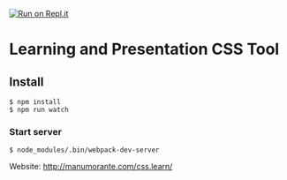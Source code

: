 [![Run on Repl.it](https://repl.it/badge/github/manumorante/css.learn)](https://repl.it/github/manumorante/css.learn)

# Learning and Presentation CSS Tool

## Install

```
$ npm install
$ npm run watch
```

### Start server

```
$ node_modules/.bin/webpack-dev-server
```

Website: http://manumorante.com/css.learn/
